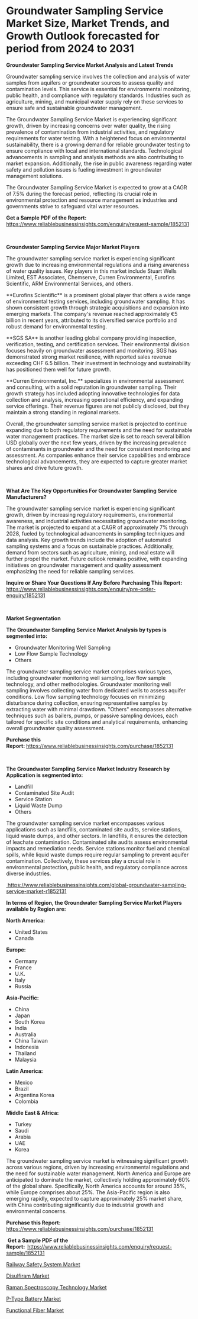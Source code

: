<p><h1>Groundwater Sampling Service Market Size, Market Trends, and Growth Outlook forecasted for period from 2024 to 2031</h1></p><p><strong>Groundwater Sampling Service Market Analysis and Latest Trends</strong></p>
<p><p>Groundwater sampling service involves the collection and analysis of water samples from aquifers or groundwater sources to assess quality and contamination levels. This service is essential for environmental monitoring, public health, and compliance with regulatory standards. Industries such as agriculture, mining, and municipal water supply rely on these services to ensure safe and sustainable groundwater management.</p><p>The Groundwater Sampling Service Market is experiencing significant growth, driven by increasing concerns over water quality, the rising prevalence of contamination from industrial activities, and regulatory requirements for water testing. With a heightened focus on environmental sustainability, there is a growing demand for reliable groundwater testing to ensure compliance with local and international standards. Technological advancements in sampling and analysis methods are also contributing to market expansion. Additionally, the rise in public awareness regarding water safety and pollution issues is fueling investment in groundwater management solutions.</p><p>The Groundwater Sampling Service Market is expected to grow at a CAGR of 7.5% during the forecast period, reflecting its crucial role in environmental protection and resource management as industries and governments strive to safeguard vital water resources.</p></p>
<p><strong>Get a Sample PDF of the Report:&nbsp;</strong> <a href="https://www.reliablebusinessinsights.com/enquiry/request-sample/1852131?utm_campaign=102&utm_medium=2&utm_source=Github&utm_content=ia&utm_term=19112024&utm_id=groundwater-sampling-service">https://www.reliablebusinessinsights.com/enquiry/request-sample/1852131</a></p>
<p>&nbsp;</p>
<p><strong>Groundwater Sampling Service Major Market Players</strong></p>
<p><p>The groundwater sampling service market is experiencing significant growth due to increasing environmental regulations and a rising awareness of water quality issues. Key players in this market include Stuart Wells Limited, EST Associates, Chemserve, Curren Environmental, Eurofins Scientific, ARM Environmental Services, and others.</p><p>**Eurofins Scientific** is a prominent global player that offers a wide range of environmental testing services, including groundwater sampling. It has shown consistent growth through strategic acquisitions and expansion into emerging markets. The company's revenue reached approximately €5 billion in recent years, attributed to its diversified service portfolio and robust demand for environmental testing.</p><p>**SGS SA** is another leading global company providing inspection, verification, testing, and certification services. Their environmental division focuses heavily on groundwater assessment and monitoring. SGS has demonstrated strong market resilience, with reported sales revenue exceeding CHF 6.5 billion. Their investment in technology and sustainability has positioned them well for future growth.</p><p>**Curren Environmental, Inc.** specializes in environmental assessment and consulting, with a solid reputation in groundwater sampling. Their growth strategy has included adopting innovative technologies for data collection and analysis, increasing operational efficiency, and expanding service offerings. Their revenue figures are not publicly disclosed, but they maintain a strong standing in regional markets.</p><p>Overall, the groundwater sampling service market is projected to continue expanding due to both regulatory requirements and the need for sustainable water management practices. The market size is set to reach several billion USD globally over the next few years, driven by the increasing prevalence of contaminants in groundwater and the need for consistent monitoring and assessment. As companies enhance their service capabilities and embrace technological advancements, they are expected to capture greater market shares and drive future growth.</p></p>
<p>&nbsp;</p>
<p><strong>What Are The Key Opportunities For Groundwater Sampling Service Manufacturers?</strong></p>
<p><p>The groundwater sampling service market is experiencing significant growth, driven by increasing regulatory requirements, environmental awareness, and industrial activities necessitating groundwater monitoring. The market is projected to expand at a CAGR of approximately 7% through 2028, fueled by technological advancements in sampling techniques and data analysis. Key growth trends include the adoption of automated sampling systems and a focus on sustainable practices. Additionally, demand from sectors such as agriculture, mining, and real estate will further propel the market. Future outlook remains positive, with expanding initiatives on groundwater management and quality assessment emphasizing the need for reliable sampling services.</p></p>
<p><strong>Inquire or Share Your Questions If Any Before Purchasing This Report:</strong> <a href="https://www.reliablebusinessinsights.com/enquiry/pre-order-enquiry/1852131?utm_campaign=102&utm_medium=2&utm_source=Github&utm_content=ia&utm_term=19112024&utm_id=groundwater-sampling-service">https://www.reliablebusinessinsights.com/enquiry/pre-order-enquiry/1852131</a></p>
<p>&nbsp;</p>
<p><strong>Market Segmentation</strong></p>
<p><strong>The Groundwater Sampling Service Market Analysis by types is segmented into:</strong></p>
<p><ul><li>Groundwater Monitoring Well Sampling</li><li>Low Flow Sample Technology</li><li>Others</li></ul></p>
<p><p>The groundwater sampling service market comprises various types, including groundwater monitoring well sampling, low flow sample technology, and other methodologies. Groundwater monitoring well sampling involves collecting water from dedicated wells to assess aquifer conditions. Low flow sampling technology focuses on minimizing disturbance during collection, ensuring representative samples by extracting water with minimal drawdown. "Others" encompasses alternative techniques such as bailers, pumps, or passive sampling devices, each tailored for specific site conditions and analytical requirements, enhancing overall groundwater quality assessment.</p></p>
<p><strong>Purchase this Report:&nbsp;</strong><a href="https://www.reliablebusinessinsights.com/purchase/1852131?utm_campaign=102&utm_medium=2&utm_source=Github&utm_content=ia&utm_term=19112024&utm_id=groundwater-sampling-service">https://www.reliablebusinessinsights.com/purchase/1852131</a></p>
<p>&nbsp;</p>
<p><strong>The Groundwater Sampling Service Market Industry Research by Application is segmented into:</strong></p>
<p><ul><li>Landfill</li><li>Contaminated Site Audit</li><li>Service Station</li><li>Liquid Waste Dump</li><li>Others</li></ul></p>
<p><p>The groundwater sampling service market encompasses various applications such as landfills, contaminated site audits, service stations, liquid waste dumps, and other sectors. In landfills, it ensures the detection of leachate contamination. Contaminated site audits assess environmental impacts and remediation needs. Service stations monitor fuel and chemical spills, while liquid waste dumps require regular sampling to prevent aquifer contamination. Collectively, these services play a crucial role in environmental protection, public health, and regulatory compliance across diverse industries.</p></p>
<p><a href="https://www.reliablebusinessinsights.com/global-groundwater-sampling-service-market-r1852131?utm_campaign=102&utm_medium=2&utm_source=Github&utm_content=ia&utm_term=19112024&utm_id=groundwater-sampling-service">&nbsp;https://www.reliablebusinessinsights.com/global-groundwater-sampling-service-market-r1852131</a></p>
<p><strong>In terms of Region, the Groundwater Sampling Service Market Players available by Region are:</strong></p>
<p>
    <p> <strong> North America: </strong>
        <ul>
            <li>United States</li>
            <li>Canada</li>
        </ul>
        </p> 
    <p> <strong> Europe: </strong>
        <ul>
            <li>Germany</li>
            <li>France</li>
            <li>U.K.</li>
            <li>Italy</li>
            <li>Russia</li>
        </ul>
        </p> 
    <p> <strong> Asia-Pacific: </strong>
        <ul>
            <li>China</li>
            <li>Japan</li>
            <li>South Korea</li>
            <li>India</li>
            <li>Australia</li>
            <li>China Taiwan</li>
            <li>Indonesia</li>
            <li>Thailand</li>
            <li>Malaysia</li>
        </ul>
        </p> 
    <p> <strong> Latin America: </strong>
        <ul>
            <li>Mexico</li>
            <li>Brazil</li>
            <li>Argentina Korea</li>
            <li>Colombia</li>
        </ul>
        </p> 
    <p> <strong> Middle East & Africa: </strong>
        <ul>
            <li>Turkey</li>
            <li>Saudi</li>
            <li>Arabia</li>
            <li>UAE</li>
            <li>Korea</li>
        </ul>
    </p>
    </p>
<p><p>The groundwater sampling service market is witnessing significant growth across various regions, driven by increasing environmental regulations and the need for sustainable water management. North America and Europe are anticipated to dominate the market, collectively holding approximately 60% of the global share. Specifically, North America accounts for around 35%, while Europe comprises about 25%. The Asia-Pacific region is also emerging rapidly, expected to capture approximately 25% market share, with China contributing significantly due to industrial growth and environmental concerns.</p></p>
<p><strong>Purchase this Report: </strong><a href="https://www.reliablebusinessinsights.com/purchase/1852131?utm_campaign=102&utm_medium=2&utm_source=Github&utm_content=ia&utm_term=19112024&utm_id=groundwater-sampling-service">https://www.reliablebusinessinsights.com/purchase/1852131</a></p>
<p>&nbsp;<strong>Get a Sample PDF of the Report:&nbsp;&nbsp;</strong><a href="https://www.reliablebusinessinsights.com/enquiry/request-sample/1852131?utm_campaign=102&utm_medium=2&utm_source=Github&utm_content=ia&utm_term=19112024&utm_id=groundwater-sampling-service">https://www.reliablebusinessinsights.com/enquiry/request-sample/1852131</a></p>
<p><strong></strong></p>
<p><p><a href="https://issuu.com/reportprime-2/docs/railway-safety-system-market-size-2_94e9db01685f7c?utm_campaign=102&utm_medium=2&utm_source=Github&utm_content=ia&utm_term=19112024&utm_id=groundwater-sampling-service">Railway Safety System Market</a></p><p><a href="https://www.linkedin.com/pulse/surfing-disulfiram-wave-riding-market-currents-2031-magnum-market-u5ece?utm_campaign=102&utm_medium=2&utm_source=Github&utm_content=ia&utm_term=19112024&utm_id=groundwater-sampling-service">Disulfiram Market</a></p><p><a href="https://issuu.com/reportprime-2/docs/raman-spectroscopy-technology-marke_20ebd45366ecba?utm_campaign=102&utm_medium=2&utm_source=Github&utm_content=ia&utm_term=19112024&utm_id=groundwater-sampling-service">Raman Spectroscopy Technology Market</a></p><p><a href="https://github.com/NargisHussain75/Market-Research-Report-List-1/blob/main/p-type-battery-market.md?utm_campaign=102&utm_medium=2&utm_source=Github&utm_content=ia&utm_term=19112024&utm_id=groundwater-sampling-service">P-Type Battery Market</a></p><p><a href="https://www.linkedin.com/pulse/global-functional-fiber-market-landscape-future-trends-strategic-bacme?utm_campaign=102&utm_medium=2&utm_source=Github&utm_content=ia&utm_term=19112024&utm_id=groundwater-sampling-service">Functional Fiber Market</a></p></p>